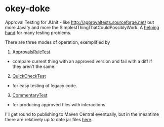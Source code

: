 okey-doke
=========

Approval Testing for JUnit - like http://approvaltests.sourceforge.net/ but more Java'y
and more the SimplestThingThatCouldPossiblyWork. A [helping hand](http://youtu.be/EbqaxWjIgOg) for many testing problems.


There are three modes of operation, exemplified by

1. [ApprovalsRuleTest](https://github.com/dmcg/okey-doke/blob/master/src/test/java/org/rococoa/okeydoke/junit/ApprovalsRuleTest.java)
 - compare current thing with an approved version and fail with a diff if they aren't the same.
2. [QuickCheckTest](https://github.com/dmcg/okey-doke/blob/master/src/test/java/org/rococoa/okeydoke/junit/QuickCheckTest.java)
 - for easy testing of legacy code.
3. [CommentaryTest](https://github.com/dmcg/okey-doke/blob/master/src/test/java/org/rococoa/okeydoke/CommentaryTest.java)
 - for producing approved files with interactions.

I'll get round to publishing to Maven Central eventually, but in the meantime there are relatively up to date jar files
[here](http://oneeyedmen.com/okeydoke).

